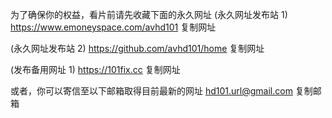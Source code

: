 
为了确保你的权益，看片前请先收藏下面的永久网址
(永久网址发布站 1) 
https://www.emoneyspace.com/avhd101 复制网址

(永久网址发布站 2) 
https://github.com/avhd101/home 复制网址 

(发布备用网址 1) 
https://101fix.cc 复制网址


或者，你可以寄信至以下邮箱取得目前最新的网址
hd101.url@gmail.com 复制邮箱
